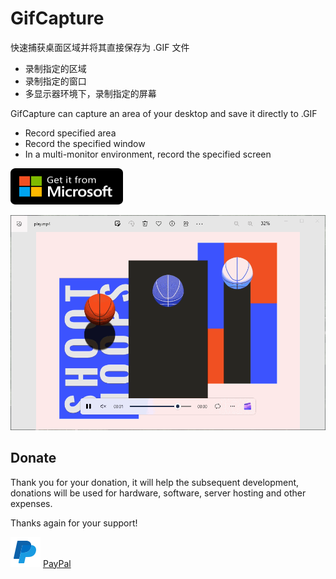 # GifCapture

快速捕获桌面区域并将其直接保存为 .GIF 文件

- 录制指定的区域
- 录制指定的窗口
- 多显示器环境下，录制指定的屏幕

GifCapture can capture an area of your desktop and save it directly to .GIF

- Record specified area
- Record the specified window
- In a multi-monitor environment, record the specified screen

<a href="https://www.microsoft.com/store/productId/9NLD1KTJWXH4"><img src="./microsoft.svg" height="58" width="180" alt="get from microsoft store"></a>

![](./gifcapture.gif)


## Donate

Thank you for your donation, it will help the subsequent development, donations will be used for hardware, software, server hosting and other expenses.

Thanks again for your support!

![](./icons8-paypal-48.png)
[PayPal](https://paypal.me/chenjing9412)
